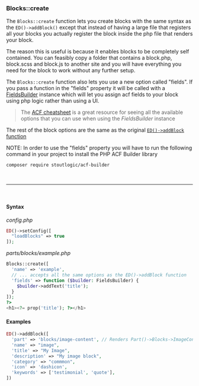### **Blocks::create**

The `Blocks::create` function lets you create blocks with the same syntax as the `ED()->addBlock()` except that instead of having a large file that registers all your blocks you actually register the block inside the php file that renders your block.

The reason this is useful is because it enables blocks to be completely self contained. You can feasibly copy a folder that contains a block.php, block.scss and block.js to another site and you will have everything you need for the block to work without any further setup.

The `Blocks::create` function also lets you use a new option called "fields". If you pass a function in the "fields" property it will be called with a [FieldsBuilder](https://github.com/StoutLogic/acf-builder) instance which will let you assign acf fields to your block using php logic rather than using a UI.

> The [ACF cheatsheet](https://github.com/Log1x/acf-builder-cheatsheet) is a great resource for seeing all the available options that you can use when using the _FieldsBuilder_ instance

The rest of the block options are the same as the original [`ED()->addBlock` function](./add-block.md)

NOTE: In order to use the "fields" property you will have to run the following command in your project to install the PHP ACF Builder library

```
composer require stoutlogic/acf-builder
```

<br/>

---

<br/>

#### **Syntax**

_config.php_

```php
ED()->setConfig([
  "loadBlocks" => true
]);
```

_parts/blocks/example.php_

```php
Blocks::create([
  'name' => 'example',
  // ... accepts all the same options as the ED()->addBlock function
  'fields' => function ($builder: FieldsBuilder) {
    $builder->addText('title');
  }
]);
?>
<h1><?= prop('title'); ?></h1>
```

#### **Examples**

```php
ED()->addBlock([
  'part' => 'blocks/image-content', // Renders Part()->Blocks->ImageContent()
  'name' => "image",
  'title' => "My Image",
  'description' => "My image block",
  'category' => "commmon",
  'icon' => 'dashicon',
  'keywords' => ['testimonial', 'quote'],
])
```
